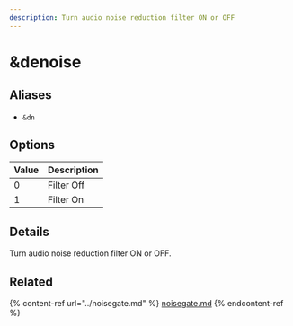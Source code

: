 ```yaml
---
description: Turn audio noise reduction filter ON or OFF
---
```


# \&denoise

## Aliases

* `&dn`

## Options

| Value | Description |
| ----- | ----------- |
| 0     | Filter Off  |
| 1     | Filter On   |

## Details

Turn audio noise reduction filter ON or OFF.

## Related

{% content-ref url="../noisegate.md" %}
[noisegate.md](../noisegate.md)
{% endcontent-ref %}
